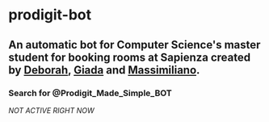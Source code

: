 # prodigit-bot

## An automatic bot for Computer Science's master student for booking rooms at Sapienza created by [Deborah](https://github.com/deborahdore), [Giada](https://github.com/Ciatta) and [Massimiliano](https://github.com/SuppahDent).

### Search for @Prodigit_Made_Simple_BOT

_NOT ACTIVE RIGHT NOW_